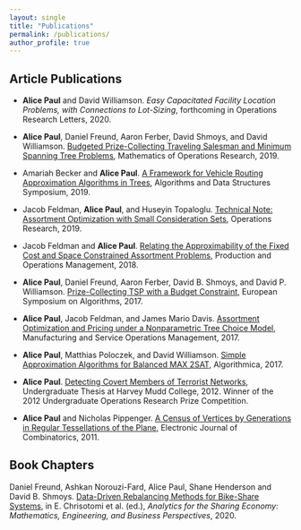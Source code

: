 ```yaml
---
layout: single
title: "Publications"
permalink: /publications/
author_profile: true
---
```


## Article Publications

- **Alice Paul** and David Williamson. *Easy Capacitated Facility Location Problems, with Connections to Lot-Sizing*, forthcoming in Operations Research Letters, 2020.

- **Alice Paul**, Daniel Freund, Aaron Ferber, David Shmoys, and David Williamson. [Budgeted Prize-Collecting Traveling Salesman and Minimum Spanning Tree Problems](https://pubsonline.informs.org/doi/10.1287/moor.2019.1002), Mathematics of Operations Research, 2019.

- Amariah Becker and **Alice Paul**. [A Framework for Vehicle Routing Approximation Algorithms in Trees](https://arxiv.org/pdf/1807.04308.pdf), Algorithms and Data Structures Symposium, 2019.

- Jacob Feldman, **Alice Paul**, and Huseyin Topaloglu. [Technical Note: Assortment Optimization with Small Consideration Sets](https://pubsonline.informs.org/doi/abs/10.1287/opre.2018.1803), Operations Research, 2019.

- Jacob Feldman and **Alice Paul**. [Relating the Approximability of the Fixed Cost and Space Constrained Assortment Problems](https://onlinelibrary.wiley.com/doi/abs/10.1111/poms.12983), Production and Operations Management, 2018.

- **Alice Paul**, Daniel Freund, Aaron Ferber, David B. Shmoys, and David P. Williamson. [Prize-Collecting TSP with a Budget Constraint](https://onlinelibrary.wiley.com/doi/abs/10.1111/poms.12983), European Symposium on Algorithms, 2017.

- **Alice Paul**, Jacob Feldman, and James Mario Davis. [Assortment Optimization and Pricing under a Nonparametric Tree Choice Model](https://pubsonline.informs.org/doi/abs/10.1287/msom.2017.0662), Manufacturing and Service Operations Management, 2017.

- **Alice Paul**, Matthias Poloczek, and David Williamson. [Simple Approximation Algorithms for Balanced MAX 2SAT](https://link.springer.com/article/10.1007/s00453-017-0312-6), Algorithmica, 2017.

- **Alice Paul**. [Detecting Covert Members of Terrorist Networks](https://scholarship.claremont.edu/hmc_theses/39/), Undergraduate Thesis at Harvey Mudd College, 2012. Winner of the 2012 Undergraduate Operations Research Prize Competition.

- **Alice Paul** and Nicholas Pippenger. [A Census of Vertices by Generations in Regular Tessellations of the Plane](https://www.combinatorics.org/ojs/index.php/eljc/article/view/v18i1p87/pdf), Electronic Journal of Combinatorics, 2011.


## Book Chapters

Daniel Freund, Ashkan Norouzi-Fard, Alice Paul, Shane Henderson and David B. Shmoys. [Data-Driven Rebalancing Methods for Bike-Share Systems](https://www.springer.com/gp/book/9783030350314), in E. Chrisotomi et al. (ed.), *Analytics for the Sharing Economy: Mathematics, Engineering, and Business Perspectives*, 2020.
